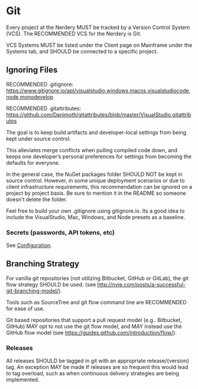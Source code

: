 # Git

Every project at the Nerdery MUST be tracked by a Version Control System (VCS).
The RECOMMENDED VCS for the Nerdery is Git.

VCS Systems MUST be listed under the Client page on Mainframe under the Systems
tab, and SHOULD be connected to a specific project.

## Ignoring Files

RECOMMENDED .gitignore:
https://www.gitignore.io/api/visualstudio,windows,macos,visualstudiocode,node,monodevelop

RECOMMENDED .gitattributes:
https://github.com/Danimoth/gitattributes/blob/master/VisualStudio.gitattributes

The goal is to keep build artifacts and developer-local settings from being kept
under source control.

This alleviates merge conflicts when pulling compiled code down, and keeps one
developer’s personal preferences for settings from becoming the defaults for
everyone.

In the general case, the NuGet packages folder SHOULD NOT be kept in source
control. However, in some unique deployment scenarios or due to client
infrastructure requirements, this recommendation can be ignored on a project by
project basis. Be sure to mention it in the README so someone doesn't delete the
folder.

Feel free to build your own .gitignore using gitignore.io. Its a good idea to
include the VisualStudio, Mac, Windows, and Node presets as a baseline.

### Secrets (passwords, API tokens, etc)

See [Configuration](configuration.md).

## Branching Strategy
For vanilla git repositories (not utilizing Bitbucket, GitHub or GitLab), the
git flow strategy SHOULD be used. (see
http://nvie.com/posts/a-successful-git-branching-model/).

Tools such as SourceTree and git flow command line are RECOMMENDED for ease of
use.

Git based repositories that support a pull request model (e.g.. Bitbucket, GitHub)
MAY opt to not use the git flow model, and MAY instead use the GitHub flow model
(see https://guides.github.com/introduction/flow/).

### Releases

All releases SHOULD be tagged in git with an appropriate release/{version} tag.
An exception MAY be made If releases are so frequent this would lead to tag
overload, such as when continuous delivery strategies are being implemented.
